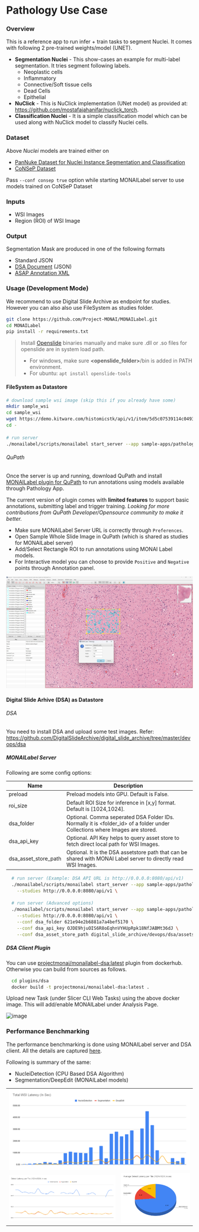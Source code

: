 <!--
Copyright (c) MONAI Consortium
Licensed under the Apache License, Version 2.0 (the "License");
you may not use this file except in compliance with the License.
You may obtain a copy of the License at
    http://www.apache.org/licenses/LICENSE-2.0
Unless required by applicable law or agreed to in writing, software
distributed under the License is distributed on an "AS IS" BASIS,
WITHOUT WARRANTIES OR CONDITIONS OF ANY KIND, either express or implied.
See the License for the specific language governing permissions and
limitations under the License.
-->

# Pathology Use Case

### Overview

This is a reference app to run infer + train tasks to segment Nuclei. It comes with following 2 pre-trained
weights/model (UNET).

- **Segmentation Nuclei** - This show-cases an example for multi-label segmentation. It tries segment following labels.
    - Neoplastic cells
    - Inflammatory
    - Connective/Soft tissue cells
    - Dead Cells
    - Epithelial
- **NuClick** - This is NuClick implementation (UNet model) as provided at: https://github.com/mostafajahanifar/nuclick_torch.
- **Classification Nuclei** - It is a simple classification model which can be used along with NuClick model to classify Nuclei cells.

### Dataset

Above _Nuclei_ models are trained either on
 - [PanNuke Dataset for Nuclei Instance Segmentation and Classification](https://warwick.ac.uk/fac/cross_fac/tia/data/pannuke)
 - [CoNSeP Dataset](https://warwick.ac.uk/fac/cross_fac/tia/data/hovernet)

Pass `--conf consep true` option while starting MONAILabel server to use models trained on CoNSeP Dataset

### Inputs

- WSI Images
- Region (ROI) of WSI Image

### Output

Segmentation Mask are produced in one of the following formats

- Standard JSON
- [DSA Document](https://digitalslidearchive.github.io/HistomicsTK/examples/segmentation_masks_to_annotations) (JSON)
- [ASAP Annotation XML](https://computationalpathologygroup.github.io/ASAP/)

### Usage (Development Mode)

We recommend to use Digital Slide Archive as endpoint for studies. However you can also also use FileSystem as studies
folder.

```bash
git clone https://github.com/Project-MONAI/MONAILabel.git
cd MONAILabel
pip install -r requirements.txt
```

> Install [Openslide](https://openslide.org/) binaries manually and make sure .dll or .so files for openslide are in system load path.
> - For windows, make sure **&lt;openslide_folder&gt;**/bin is added in PATH environment.
> - For ubuntu: `apt install openslide-tools`

#### FileSystem as Datastore

```bash
# download sample wsi image (skip this if you already have some)
mkdir sample_wsi
cd sample_wsi
wget https://demo.kitware.com/histomicstk/api/v1/item/5d5c07539114c049342b66fb/download
cd -

# run server
./monailabel/scripts/monailabel start_server --app sample-apps/pathology --studies datasets/wsi
```

###### QuPath

Once the server is up and running, download QuPath and
install [MONAILabel plugin for QuPath](../../plugins/qupath) to run annotations using models
available through Pathology App.

The current version of plugin comes with **limited features** to support basic annotations, submitting label and trigger training.  _Looking for more contributions from QuPath Developer/Opensource community to make it better._

- Make sure MONAILabel Server URL is correctly through `Preferences`.
- Open Sample Whole Slide Image in QuPath (which is shared as studies for MONAILabel server)
- Add/Select Rectangle ROI to run annotations using MONAI Label models.
- For Interactive model you can choose to provide `Positive` and `Negative` points through Annotation panel.

![image](../../docs/images/qupath.jpg)

#### Digital Slide Arhive (DSA) as Datastore

###### DSA

You need to install DSA and upload some test images.
Refer: https://github.com/DigitalSlideArchive/digital_slide_archive/tree/master/devops/dsa

##### MONAILabel Server

Following are some config options:

| Name                 | Description                                                                                                                 |
|----------------------|-----------------------------------------------------------------------------------------------------------------------------|
| preload              | Preload models into GPU. Default is False.                                                                                  |
| roi_size             | Default ROI Size for inference in [x,y] format. Default is [1024,1024].                                                       |
| dsa_folder           | Optional. Comma seperated DSA Folder IDs. Normally it is <folder_id> of a folder under Collections where Images are stored. |
| dsa_api_key          | Optional. API Key helps to query asset store to fetch direct local path for WSI Images.                                     |
| dsa_asset_store_path | Optional. It is the DSA assetstore path that can be shared with MONAI Label server to directly read WSI Images.             |

```bash
  # run server (Example: DSA API URL is http://0.0.0.0:8080/api/v1)
  ./monailabel/scripts/monailabel start_server --app sample-apps/pathology \
    --studies http://0.0.0.0:8080/api/v1 \

  # run server (Advanced options)
  ./monailabel/scripts/monailabel start_server --app sample-apps/pathology \
    --studies http://0.0.0.0:8080/api/v1 \
    --conf dsa_folder 621e94e2b6881a7a4bef5170 \
    --conf dsa_api_key OJDE9hjuOIS6R8oEqhnVYHUpRpk18NfJABMt36dJ \
    --conf dsa_asset_store_path digital_slide_archive/devops/dsa/assetstore

```

##### DSA Client Plugin
You can use [projectmonai/monailabel-dsa:latest](https://hub.docker.com/r/projectmonai/monailabel-dsa/tags) plugin from dockerhub.  Otherwise you can build from sources as follows.
```bash
  cd plugins/dsa
  docker build -t projectmonai/monailabel-dsa:latest .
```

Upload new Task (under Slicer CLI Web Tasks) using the above docker image. This will add/enable MONAILabel under
Analysis Page.

![image](https://user-images.githubusercontent.com/7339051/157100606-a281e038-5923-43a8-bb82-8fccae51fcff.png)


### Performance Benchmarking

The performance benchmarking is done using MONAILabel server and DSA client. All the details are
captured [here](https://docs.google.com/spreadsheets/d/1TeSOGzcTeeIThEvd_eflJNx0hhZiELNGBiYzwKyYEFg/edit?usp=sharing).

Following is summary of the same:

- NucleiDetection (CPU Based DSA Algorithm)
- Segmentation/DeepEdit (MONAILabel models)

<table>
<tr>
<td colspan="2"><img src="../../docs/images/DSAPerf1.png"/></td>
</tr>
<tr>
<td><img src="../../docs/images/DSAPerf2.png"/></td>
<td><img src="../../docs/images/DSAPerf3.png"/></td>
</tr>
</table>
